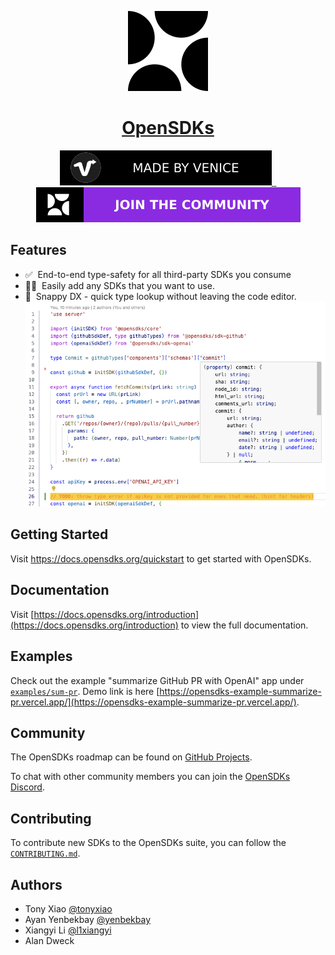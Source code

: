 <p align="center">
  <a href="https://opensdks.org">
    <picture>
      <source media="(prefers-color-scheme: dark)" srcset="docs/logo/logo-light.png">
      <img src="docs/logo/logo-light.png" height="128">
    </picture>
    <h1 align="center">OpenSDKs</h1>
  </a>
</p>

<p align="center">
  <a aria-label="Venice logo" href="https://venice.is">
    <img src="docs/logo/made-by-venice.svg">
  </a>
  <a aria-label="NPM version" href="https://www.npmjs.com/package/next">
    <img alt="" src="https://img.shields.io/npm/v/next.svg?style=for-the-badge&labelColor=000000">
  </a>
  <a aria-label="License" href="https://github.com/vercel/next.js/blob/canary/license.md">
    <img alt="" src="https://img.shields.io/npm/l/next.svg?style=for-the-badge&labelColor=000000">
  </a>
  <a aria-label="Join the community on GitHub" href="https://github.com/orgs/useVenice/projects/2">
    <img alt="" src="docs/logo/join-the-community.svg">
  </a>
</p>

## Features

- ✅&nbsp; End-to-end type-safety for all third-party SDKs you consume
- 🧙‍♂️&nbsp; Easily add any SDKs that you want to use. 
- 🐎&nbsp; Snappy DX - quick type lookup without leaving the code editor. 
  ![github-example](docs/images/github-types.png)

## Getting Started

Visit <a aria-label="opensdks learn" href="https://docs.opensdks.org/quickstart">https://docs.opensdks.org/quickstart</a> to get started with OpenSDKs. 

## Documentation

Visit [https://docs.opensdks.org/introduction](https://docs.opensdks.org/introduction) to view the full documentation.

## Examples

Check out the example "summarize GitHub PR with OpenAI" app under [`examples/sum-pr`](https://github.com/useVenice/openSDKs/tree/main/examples/sum-pr). Demo link is here [https://opensdks-example-summarize-pr.vercel.app/](https://opensdks-example-summarize-pr.vercel.app/). 

## Community

The OpenSDKs roadmap can be found on [GitHub Projects](https://github.com/orgs/useVenice/projects/2). 

To chat with other community members you can join the [OpenSDKs Discord](https://discord.gg/6VNXagtqZK).

## Contributing

To contribute new SDKs to the OpenSDKs suite, you can follow the [`CONTRIBUTING.md`](https://github.com/useVenice/openSDKs/blob/main/CONTRIBUTING.md). 

## Authors

- Tony Xiao [@tonyxiao](https://github.com/tonyxiao)
- Ayan Yenbekbay [@yenbekbay](https://github.com/yenbekbay)
- Xiangyi Li [@l1xiangyi](https://github.com/l1xiangyi)
- Alan Dweck